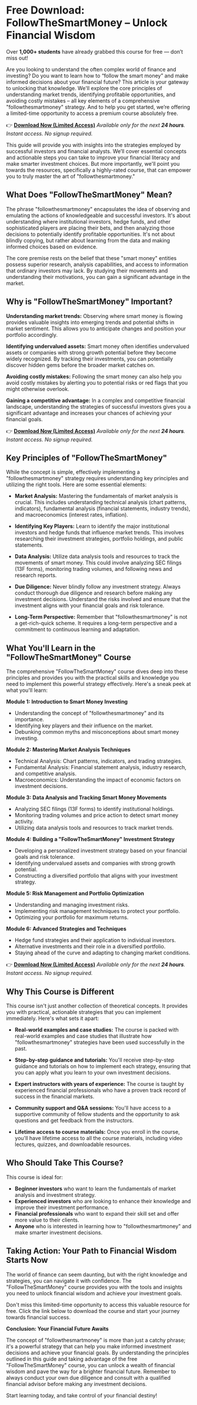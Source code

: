 # Free Download: FollowTheSmartMoney – Unlock Financial Wisdom

Over **1,000+ students** have already grabbed this course for free — don’t miss out!

Are you looking to understand the often complex world of finance and investing? Do you want to learn how to “follow the smart money” and make informed decisions about your financial future? This article is your gateway to unlocking that knowledge. We'll explore the core principles of understanding market trends, identifying profitable opportunities, and avoiding costly mistakes – all key elements of a comprehensive "followthesmartmoney" strategy. And to help you get started, we’re offering a limited-time opportunity to access a premium course absolutely free.

👉 **[Download Now (Limited Access)](https://udemywork.com/followthesmartmoney)**
_Available only for the next **24 hours**. Instant access. No signup required._

This guide will provide you with insights into the strategies employed by successful investors and financial analysts. We’ll cover essential concepts and actionable steps you can take to improve your financial literacy and make smarter investment choices. But more importantly, we'll point you towards the resources, specifically a highly-rated course, that can empower you to truly master the art of "followthesmartmoney."

## What Does "FollowTheSmartMoney" Mean?

The phrase "followthesmartmoney" encapsulates the idea of observing and emulating the actions of knowledgeable and successful investors. It's about understanding where institutional investors, hedge funds, and other sophisticated players are placing their bets, and then analyzing those decisions to potentially identify profitable opportunities. It's not about blindly copying, but rather about learning from the data and making informed choices based on evidence.

The core premise rests on the belief that these "smart money" entities possess superior research, analysis capabilities, and access to information that ordinary investors may lack. By studying their movements and understanding their motivations, you can gain a significant advantage in the market.

## Why is "FollowTheSmartMoney" Important?

**Understanding market trends:** Observing where smart money is flowing provides valuable insights into emerging trends and potential shifts in market sentiment. This allows you to anticipate changes and position your portfolio accordingly.

**Identifying undervalued assets:** Smart money often identifies undervalued assets or companies with strong growth potential before they become widely recognized. By tracking their investments, you can potentially discover hidden gems before the broader market catches on.

**Avoiding costly mistakes:** Following the smart money can also help you avoid costly mistakes by alerting you to potential risks or red flags that you might otherwise overlook.

**Gaining a competitive advantage:** In a complex and competitive financial landscape, understanding the strategies of successful investors gives you a significant advantage and increases your chances of achieving your financial goals.

👉 **[Download Now (Limited Access)](https://udemywork.com/followthesmartmoney)**
_Available only for the next **24 hours**. Instant access. No signup required._

## Key Principles of "FollowTheSmartMoney"

While the concept is simple, effectively implementing a "followthesmartmoney" strategy requires understanding key principles and utilizing the right tools. Here are some essential elements:

*   **Market Analysis:** Mastering the fundamentals of market analysis is crucial. This includes understanding technical analysis (chart patterns, indicators), fundamental analysis (financial statements, industry trends), and macroeconomics (interest rates, inflation).

*   **Identifying Key Players:** Learn to identify the major institutional investors and hedge funds that influence market trends. This involves researching their investment strategies, portfolio holdings, and public statements.

*   **Data Analysis:** Utilize data analysis tools and resources to track the movements of smart money. This could involve analyzing SEC filings (13F forms), monitoring trading volumes, and following news and research reports.

*   **Due Diligence:** Never blindly follow any investment strategy. Always conduct thorough due diligence and research before making any investment decisions. Understand the risks involved and ensure that the investment aligns with your financial goals and risk tolerance.

*   **Long-Term Perspective:** Remember that "followthesmartmoney" is not a get-rich-quick scheme. It requires a long-term perspective and a commitment to continuous learning and adaptation.

## What You'll Learn in the "FollowTheSmartMoney" Course

The comprehensive "FollowTheSmartMoney" course dives deep into these principles and provides you with the practical skills and knowledge you need to implement this powerful strategy effectively. Here's a sneak peek at what you'll learn:

**Module 1: Introduction to Smart Money Investing**

*   Understanding the concept of "followthesmartmoney" and its importance.
*   Identifying key players and their influence on the market.
*   Debunking common myths and misconceptions about smart money investing.

**Module 2: Mastering Market Analysis Techniques**

*   Technical Analysis: Chart patterns, indicators, and trading strategies.
*   Fundamental Analysis: Financial statement analysis, industry research, and competitive analysis.
*   Macroeconomics: Understanding the impact of economic factors on investment decisions.

**Module 3: Data Analysis and Tracking Smart Money Movements**

*   Analyzing SEC filings (13F forms) to identify institutional holdings.
*   Monitoring trading volumes and price action to detect smart money activity.
*   Utilizing data analysis tools and resources to track market trends.

**Module 4: Building a "FollowTheSmartMoney" Investment Strategy**

*   Developing a personalized investment strategy based on your financial goals and risk tolerance.
*   Identifying undervalued assets and companies with strong growth potential.
*   Constructing a diversified portfolio that aligns with your investment strategy.

**Module 5: Risk Management and Portfolio Optimization**

*   Understanding and managing investment risks.
*   Implementing risk management techniques to protect your portfolio.
*   Optimizing your portfolio for maximum returns.

**Module 6: Advanced Strategies and Techniques**

*   Hedge fund strategies and their application to individual investors.
*   Alternative investments and their role in a diversified portfolio.
*   Staying ahead of the curve and adapting to changing market conditions.

👉 **[Download Now (Limited Access)](https://udemywork.com/followthesmartmoney)**
_Available only for the next **24 hours**. Instant access. No signup required._

## Why This Course is Different

This course isn't just another collection of theoretical concepts. It provides you with practical, actionable strategies that you can implement immediately. Here's what sets it apart:

*   **Real-world examples and case studies:** The course is packed with real-world examples and case studies that illustrate how "followthesmartmoney" strategies have been used successfully in the past.

*   **Step-by-step guidance and tutorials:** You'll receive step-by-step guidance and tutorials on how to implement each strategy, ensuring that you can apply what you learn to your own investment decisions.

*   **Expert instructors with years of experience:** The course is taught by experienced financial professionals who have a proven track record of success in the financial markets.

*   **Community support and Q&A sessions:** You'll have access to a supportive community of fellow students and the opportunity to ask questions and get feedback from the instructors.

*   **Lifetime access to course materials:** Once you enroll in the course, you'll have lifetime access to all the course materials, including video lectures, quizzes, and downloadable resources.

## Who Should Take This Course?

This course is ideal for:

*   **Beginner investors** who want to learn the fundamentals of market analysis and investment strategy.
*   **Experienced investors** who are looking to enhance their knowledge and improve their investment performance.
*   **Financial professionals** who want to expand their skill set and offer more value to their clients.
*   **Anyone** who is interested in learning how to "followthesmartmoney" and make smarter investment decisions.

## Taking Action: Your Path to Financial Wisdom Starts Now

The world of finance can seem daunting, but with the right knowledge and strategies, you can navigate it with confidence. The "FollowTheSmartMoney" course provides you with the tools and insights you need to unlock financial wisdom and achieve your investment goals.

Don't miss this limited-time opportunity to access this valuable resource for free. Click the link below to download the course and start your journey towards financial success.

**Conclusion: Your Financial Future Awaits**

The concept of "followthesmartmoney" is more than just a catchy phrase; it's a powerful strategy that can help you make informed investment decisions and achieve your financial goals. By understanding the principles outlined in this guide and taking advantage of the free "FollowTheSmartMoney" course, you can unlock a wealth of financial wisdom and pave the way for a brighter financial future. Remember to always conduct your own due diligence and consult with a qualified financial advisor before making any investment decisions.

Start learning today, and take control of your financial destiny!

